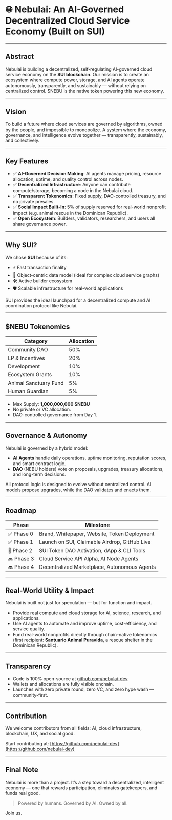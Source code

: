 # 🌐 Nebulai: An AI-Governed Decentralized Cloud Service Economy (Built on SUI)

---

## Abstract

Nebulai is building a decentralized, self-regulating AI-governed cloud service economy on the **SUI blockchain**. Our mission is to create an ecosystem where compute power, storage, and AI agents operate autonomously, transparently, and sustainably — without relying on centralized control. $NEBU is the native token powering this new economy.

---

## Vision

To build a future where cloud services are governed by algorithms, owned by the people, and impossible to monopolize. A system where the economy, governance, and intelligence evolve together — transparently, sustainably, and collectively.

---

## Key Features

- ✅ **AI-Governed Decision Making**: AI agents manage pricing, resource allocation, uptime, and quality control across nodes.
- ✅ **Decentralized Infrastructure**: Anyone can contribute compute/storage, becoming a node in the Nebulai cloud.
- ✅ **Transparent Tokenomics**: Fixed supply, DAO-controlled treasury, and no private presales.
- ✅ **Social Impact Built-In**: 5% of supply reserved for real-world nonprofit impact (e.g. animal rescue in the Dominican Republic).
- ✅ **Open Ecosystem**: Builders, validators, researchers, and users all share governance power.

---

## Why SUI?

We chose **SUI** because of its:

- ⚡ Fast transaction finality
- 🧱 Object-centric data model (ideal for complex cloud service graphs)
- 🛠 Active builder ecosystem
- 🛡 Scalable infrastructure for real-world applications

SUI provides the ideal launchpad for a decentralized compute and AI coordination protocol like Nebulai.

---

## $NEBU Tokenomics

| Category        | Allocation |
|----------------|------------|
| Community DAO  | 50%        |
| LP & Incentives| 20%        |
| Development    | 10%        |
| Ecosystem Grants| 10%       |
| Animal Sanctuary Fund | 5% |
| Human Guardian  | 5%        |

- Max Supply: **1,000,000,000 $NEBU**
- No private or VC allocation.
- DAO-controlled governance from Day 1.

---

## Governance & Autonomy

Nebulai is governed by a hybrid model:
- **AI Agents** handle daily operations, uptime monitoring, reputation scores, and smart contract logic.
- **DAO** (NEBU holders) vote on proposals, upgrades, treasury allocations, and long-term decisions.

All protocol logic is designed to evolve without centralized control. AI models propose upgrades, while the DAO validates and enacts them.

---

## Roadmap

| Phase | Milestone |
|-------|-----------|
| ✅ Phase 0 | Brand, Whitepaper, Website, Token Deployment |
| ✅ Phase 1 | Launch on SUI, Claimable Airdrop, GitHub Live |
| 🔄 Phase 2 | SUI Token DAO Activation, dApp & CLI Tools |
| 🔜 Phase 3 | Cloud Service API Alpha, AI Node Agents |
| 🔜 Phase 4 | Decentralized Marketplace, Autonomous Agents |

---

## Real-World Utility & Impact

Nebulai is built not just for speculation — but for function and impact.

- Provide real compute and cloud storage for AI, science, research, and applications.
- Use AI agents to automate and improve uptime, cost-efficiency, and service quality.
- Fund real-world nonprofits directly through chain-native tokenomics (first recipient: **Santuario Animal Puravida**, a rescue shelter in the Dominican Republic).

---

## Transparency

- Code is 100% open-source at [github.com/nebulai-dev](https://github.com/nebulai-dev)
- Wallets and allocations are fully visible onchain.
- Launches with zero private round, zero VC, and zero hype wash — community-first.

---

## Contribution

We welcome contributors from all fields: AI, cloud infrastructure, blockchain, UX, and social good.

Start contributing at: [https://github.com/nebulai-dev](https://github.com/nebulai-dev)

---

## Final Note

Nebulai is more than a project. It’s a step toward a decentralized, intelligent economy — one that rewards participation, eliminates gatekeepers, and funds real good.

> Powered by humans. Governed by AI. Owned by all.

Join us.

